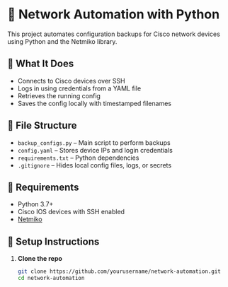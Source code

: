 # 🔧 Network Automation with Python

This project automates configuration backups for Cisco network devices using Python and the Netmiko library.

## 🚀 What It Does
- Connects to Cisco devices over SSH
- Logs in using credentials from a YAML file
- Retrieves the running config
- Saves the config locally with timestamped filenames

## 📂 File Structure

- `backup_configs.py` – Main script to perform backups
- `config.yaml` – Stores device IPs and login credentials
- `requirements.txt` – Python dependencies
- `.gitignore` – Hides local config files, logs, or secrets

## 🔧 Requirements

- Python 3.7+
- Cisco IOS devices with SSH enabled
- [Netmiko](https://github.com/ktbyers/netmiko)

## 🧪 Setup Instructions

1. **Clone the repo**
   ```bash
   git clone https://github.com/yourusername/network-automation.git
   cd network-automation
